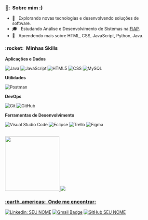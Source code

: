 

<h3> 👦: &nbsp;Sobre mim :) </h3>

- 🤔 &nbsp; Explorando novas tecnologias e desenvolvendo soluções de software.
- 🎓 &nbsp; Estudando Análise e Desenvolvimento de Sistemas na <a href="https://www.fiap.com.br/">FIAP</a>.
- 🌱 &nbsp; Aprendendo mais sobre HTML, CSS, JavaScript, Python, Java.

<h3> :rocket: &nbsp;Minhas Skills </h3>

**Aplicações e Dados**

  ![Java](https://img.shields.io/badge/-Java-333333?style=flat&logo=Java&logoColor=007396)
  ![JavaScript](https://img.shields.io/badge/-JavaScript-333333?style=flat&logo=javascript)
  ![HTML5](https://img.shields.io/badge/-HTML5-333333?style=flat&logo=HTML5)
  ![CSS](https://img.shields.io/badge/-CSS-333333?style=flat&logo=CSS3&logoColor=1572B6)
  ![MySQL](https://img.shields.io/badge/-MySQL-333333?style=flat&logo=mysql)

**Utilidades**

  ![Postman](https://img.shields.io/badge/-Postman-333333?style=flat&logo=postman)

**DevOps**

  ![Git](https://img.shields.io/badge/-Git-333333?style=flat&logo=git)
  ![GitHub](https://img.shields.io/badge/-GitHub-333333?style=flat&logo=github)
  
**Ferramentas de Desenvolvimento**

  ![Visual Studio Code](https://img.shields.io/badge/-Visual%20Studio%20Code-333333?style=flat&logo=visual-studio-code&logoColor=007ACC)
  ![Eclipse](https://img.shields.io/badge/-Eclipse-333333?style=flat&logo=eclipse-ide&logoColor=2C2255)
  ![Trello](https://img.shields.io/badge/-Trello-333333?style=flat&logo=trello&logoColor=007ACC)
  ![Figma](https://img.shields.io/badge/-Figma-333333?style=flat&logo=figma&logoColor=007ACC)
  
<br/>

<a href="https://github.com/Allisus">
  <img height="180em" src="https://github-readme-stats.vercel.app/api?username=Allisus&theme=dracula&show_icons=true" />
</a>

<a href="https://github.com/Allisus">
  <img heigth="180em" src="https://github-readme-stats.vercel.app/api/top-langs/?username=Allisus&hide=html&layout=compact&theme=dracula&show)](https://github.com/anuraghazra/github-readme-stats)"
</a>

<br/>

<h3> :earth_americas: &nbsp;Onde me encontrar: </h3> 

[![Linkedin: SEU NOME](https://img.shields.io/badge/-Allison_Oliveira-blue?style=flat-square&logo=Linkedin&logoColor=white&link=https://www.linkedin.com/in/allisonoliveiramaia/)](https://www.linkedin.com/in/allisonoliveiramaia/)
[![Gmail Badge](https://img.shields.io/badge/-allisusoliver@gmail.com-006bed?style=flat-square&logo=Gmail&logoColor=white&link=mailto:allisusoliver@gmail.com)](mailto:allisusoliver@gmail.com)
[![GitHub SEU NOME]( https://img.shields.io/github/followers/Allisus?label=follow&style=social)](https://github.com/Allisus)
